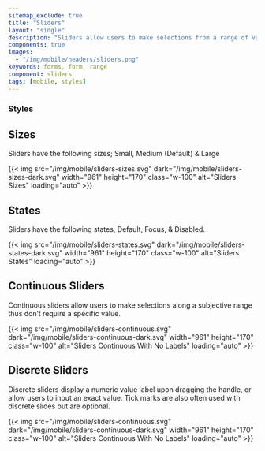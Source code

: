 ```yaml
---
sitemap_exclude: true
title: "Sliders"
layout: "single"
description: "Sliders allow users to make selections from a range of values."
components: true
images:
  - "/img/mobile/headers/sliders.png"
keywords: forms, form, range
component: sliders
tags: [mobile, styles]
---
```


### Styles

## Sizes

Sliders have the following sizes; Small, Medium (Default) & Large

{{< img src="/img/mobile/sliders-sizes.svg" dark="/img/mobile/sliders-sizes-dark.svg" width="961" height="170" class="w-100" alt="Sliders Sizes" loading="auto" >}}

## States

Sliders have the following states, Default, Focus, & Disabled.

{{< img src="/img/mobile/sliders-states.svg" dark="/img/mobile/sliders-states-dark.svg" width="961" height="170" class="w-100" alt="Sliders States" loading="auto" >}}

## Continuous Sliders

Continuous sliders allow users to make selections along a subjective range thus don’t require a specific value.

{{< img src="/img/mobile/sliders-continuous.svg" dark="/img/mobile/sliders-continuous-dark.svg" width="961" height="170" class="w-100" alt="Sliders Continuous With No Labels" loading="auto" >}}

## Discrete Sliders

Discrete sliders display a numeric value label upon dragging the handle, or allow users to input an exact value. Tick marks are also often used with discrete slides but are optional.

{{< img src="/img/mobile/sliders-continuous.svg" dark="/img/mobile/sliders-continuous-dark.svg" width="961" height="170" class="w-100" alt="Sliders Continuous With No Labels" loading="auto" >}}
